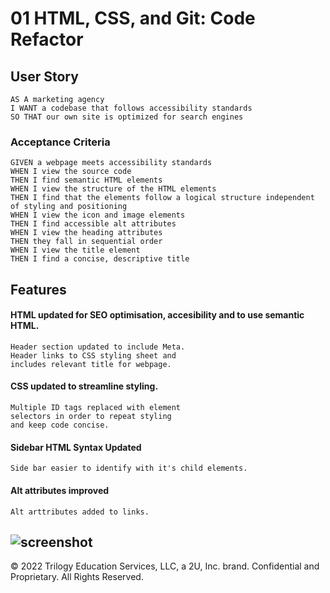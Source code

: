 # 01 HTML, CSS, and Git: Code Refactor

## User Story
```
AS A marketing agency
I WANT a codebase that follows accessibility standards
SO THAT our own site is optimized for search engines
```

### Acceptance Criteria

```
GIVEN a webpage meets accessibility standards
WHEN I view the source code
THEN I find semantic HTML elements
WHEN I view the structure of the HTML elements
THEN I find that the elements follow a logical structure independent of styling and positioning
WHEN I view the icon and image elements
THEN I find accessible alt attributes
WHEN I view the heading attributes
THEN they fall in sequential order
WHEN I view the title element
THEN I find a concise, descriptive title
```
## Features


#### HTML updated for SEO optimisation, accesibility and to use semantic HTML.
```
Header section updated to include Meta.
Header links to CSS styling sheet and
includes relevant title for webpage.
```

#### CSS updated to streamline styling.
```
Multiple ID tags replaced with element
selectors in order to repeat styling
and keep code concise.
```

#### Sidebar HTML Syntax Updated
```
Side bar easier to identify with it's child elements.
```

#### Alt attributes improved
```
Alt arttributes added to links.
```
![screenshot](/assets/images/screenshot.png/)
---
© 2022 Trilogy Education Services, LLC, a 2U, Inc. brand. Confidential and Proprietary. All Rights Reserved.
